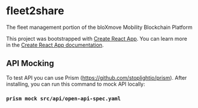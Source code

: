 # fleet2share
The fleet management portion of the bloXmove Mobility Blockchain Platform

This project was bootstrapped with [Create React App](https://github.com/facebook/create-react-app).
You can learn more in the [Create React App documentation](https://facebook.github.io/create-react-app/docs/getting-started).

## API Mocking

To test API you can use Prism (https://github.com/stoplightio/prism).
After installing, you can run this command to mock API locally:

### `prism mock src/api/open-api-spec.yaml`
